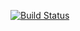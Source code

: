 [![Build Status](https://travis-ci.org/Tenloy/tenloy.github.io.svg?branch=master)](https://travis-ci.org/Tenloy/tenloy.github.io)
